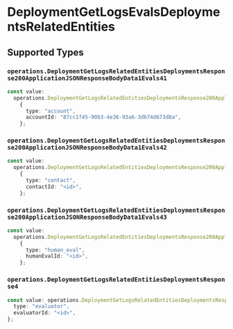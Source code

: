 # DeploymentGetLogsEvalsDeploymentsRelatedEntities


## Supported Types

### `operations.DeploymentGetLogsRelatedEntitiesDeploymentsResponse200ApplicationJSONResponseBodyData1Evals41`

```typescript
const value:
  operations.DeploymentGetLogsRelatedEntitiesDeploymentsResponse200ApplicationJSONResponseBodyData1Evals41 =
    {
      type: "account",
      accountId: "87cc1f45-90b3-4e36-93a6-3db74d673d8a",
    };
```

### `operations.DeploymentGetLogsRelatedEntitiesDeploymentsResponse200ApplicationJSONResponseBodyData1Evals42`

```typescript
const value:
  operations.DeploymentGetLogsRelatedEntitiesDeploymentsResponse200ApplicationJSONResponseBodyData1Evals42 =
    {
      type: "contact",
      contactId: "<id>",
    };
```

### `operations.DeploymentGetLogsRelatedEntitiesDeploymentsResponse200ApplicationJSONResponseBodyData1Evals43`

```typescript
const value:
  operations.DeploymentGetLogsRelatedEntitiesDeploymentsResponse200ApplicationJSONResponseBodyData1Evals43 =
    {
      type: "human_eval",
      humanEvalId: "<id>",
    };
```

### `operations.DeploymentGetLogsRelatedEntitiesDeploymentsResponse4`

```typescript
const value: operations.DeploymentGetLogsRelatedEntitiesDeploymentsResponse4 = {
  type: "evaluator",
  evaluatorId: "<id>",
};
```

